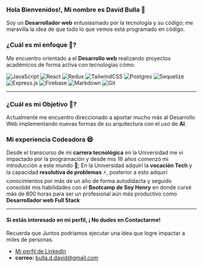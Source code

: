 ### Hola Bienvenidos!, Mi nombre es David Bulla 👋
Soy un **Desarrollador web** entusiasmado por la tecnología y su código; me maravilla la idea de que todo lo que vemos está programado en código.

### ¿Cuál es mi enfoque 🤔?

Me encuentro orientado a el **Desarrollo web** realizando proyectos académicos de forma activa con tecnologías cómo:

![JavaScript](https://img.shields.io/badge/javascript-%23323330.svg?style=for-the-badge&logo=javascript&logoColor=%23F7DF1E)
![React](https://img.shields.io/badge/react-%2320232a.svg?style=for-the-badge&logo=react&logoColor=%2361DAFB)
![Redux](https://img.shields.io/badge/redux-%23593d88.svg?style=for-the-badge&logo=redux&logoColor=white)
![TailwindCSS](https://img.shields.io/badge/tailwindcss-%2338B2AC.svg?style=for-the-badge&logo=tailwind-css&logoColor=white)
![Postgres](https://img.shields.io/badge/postgres-%23316192.svg?style=for-the-badge&logo=postgresql&logoColor=white)
![Sequelize](https://img.shields.io/badge/Sequelize-52B0E7?style=for-the-badge&logo=Sequelize&logoColor=white)
![Express.js](https://img.shields.io/badge/express.js-%23404d59.svg?style=for-the-badge&logo=express&logoColor=%2361DAFB)
![Firebase](https://img.shields.io/badge/firebase-%23039BE5.svg?style=for-the-badge&logo=firebase)
![Markdown](https://img.shields.io/badge/markdown-%23000000.svg?style=for-the-badge&logo=markdown&logoColor=white)
![Git](https://img.shields.io/badge/git-%23F05033.svg?style=for-the-badge&logo=git&logoColor=white)

---

### ¿Cuál es mi Objetivo  🔭?
Actualmente me encuentro direccionado a aportar mucho más al Desarrollo Web implementando nuevas formas de su arquitectura con el uso de **AI**.

### Mi experiencia Codeadora 😄
Desde el transcurso de mi **carrera tecnológica** en la Universidad me vi impactado por la programación y desde mis 16 años comenzó mi introducción a este mundo 🌱; En la Universidad adquirí la **vocación Tech** y la capacidad **resolutiva de problemas** ⚡, posterior a esto adquirí conocimientos por más de un año de forma autodidacta y seguido consolidé mis habilidades con el **Bootcamp de Soy Henry** en donde cursé más de 800 horas para ser un profesional aún más productivo como **Desarrollador web Full Stack** 

---

#### Si estás interesado en mi perfil, ¡ No dudes en Contactarme!
Recuerda que Juntos podríamos ejecutar una idea que logre impactar a miles de personas.

* [Mi perfil de LinkedIn](www.linkedin.com/in/david-santiago-bulla-díaz-b5829a250)
* **correo:** bulla.d.david@gmail.com

<!--
**daprionil/daprionil** is a ✨ _special_ ✨ repository because its `README.md` (this file) appears on your GitHub profile.

Here are some ideas to get you started:

- 🔭 I’m currently working on ...
- 🌱 I’m currently learning ...
- 👯 I’m looking to collaborate on ...
- 🤔 I’m looking for help with ...
- 💬 Ask me about ...
- 📫 How to reach me: ...
- 😄 Pronouns: ...
- ⚡ Fun fact: ...
-->
